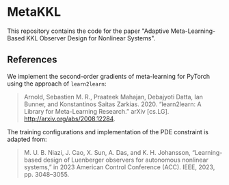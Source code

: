 # MetaKKL

This repository contains the code for the paper "Adaptive Meta-Learning-Based KKL Observer Design for Nonlinear
Systems".

## References

We implement the second-order gradients of meta-learning for PyTorch using the approach of `learn2learn`:

> Arnold, Sebastien M. R., Praateek Mahajan, Debajyoti Datta, Ian Bunner, and Konstantinos Saitas Zarkias. 2020. 
> “learn2learn: A Library for Meta-Learning Research.” arXiv [cs.LG]. http://arxiv.org/abs/2008.12284.

The training configurations and implementation of the PDE constraint is adapted from:

> M. U. B. Niazi, J. Cao, X. Sun, A. Das, and K. H. Johansson, “Learning-based design of Luenberger observers for 
> autonomous nonlinear systems,” in 2023 American Control Conference (ACC). IEEE, 2023, pp. 3048–3055.
